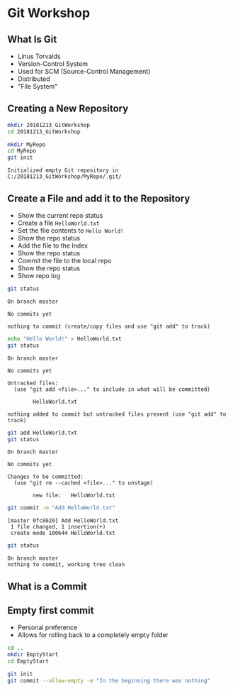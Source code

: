# Git Workshop

## What Is Git

* Linus Torvalds
* Version-Control System
* Used for SCM (Source-Control Management)
* Distributed
* "File System"

## Creating a New Repository

```bash
mkdir 20181213_GitWorkshop
cd 20181213_GitWorkshop
```

```bash
mkdir MyRepo
cd MyRepo
git init
```

```none
Initialized empty Git repository in C:/20181213_GitWorkshop/MyRepo/.git/
```

## Create a File and add it to the Repository

* Show the current repo status
* Create a file `HelloWorld.txt`
* Set the file contents to `Hello World!`
* Show the repo status
* Add the file to the Index
* Show the repo status
* Commit the file to the local repo
* Show the repo status
* Show repo log

```bash
git status
```

```none
On branch master

No commits yet

nothing to commit (create/copy files and use "git add" to track)
```

```bash
echo "Hello World!" > HelloWorld.txt
git status
```

```none
On branch master

No commits yet

Untracked files:
  (use "git add <file>..." to include in what will be committed)

        HelloWorld.txt

nothing added to commit but untracked files present (use "git add" to track)
```

```bash
git add HelloWorld.txt
git status
```

```none
On branch master

No commits yet

Changes to be committed:
  (use "git rm --cached <file>..." to unstage)

        new file:   HelloWorld.txt
```

```bash
git commit -m "Add HelloWorld.txt"
```

```none
[master 0fc8620] Add HelloWorld.txt
 1 file changed, 1 insertion(+)
 create mode 100644 HelloWorld.txt
```

```bash
git status
```

```none
On branch master
nothing to commit, working tree clean
```

## What is a Commit


## Empty first commit

* Personal preference
* Allows for rolling back to a completely empty folder

```bash
cd ..
mkdir EmptyStart
cd EmptyStart
```

```bash
git init
git commit --allow-empty -m "In the beginning there was nothing"
```


